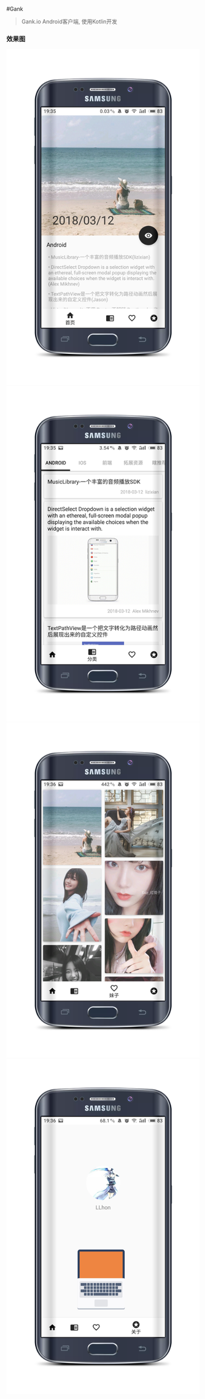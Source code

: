 #Gank
> Gank.io Android客户端, 使用Kotlin开发

### 效果图
![截图1](image/gank_home.png)
![截图2](image/gank_category.png)
![截图3](image/gank_meizhi.png)       
![截图4](image/gank_about.png)       

